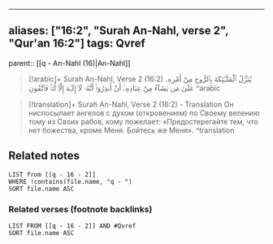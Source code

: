 
---
aliases: ["16:2", "Surah An-Nahl, verse 2", "Qur'an 16:2"]
tags: Qvref
---

parent:: [[q - An-Nahl (16)|An-Nahl]]

> [!arabic]+ Surah An-Nahl, Verse 2 (16:2)
> <span class="quran-arabic">يُنَزِّلُ ٱلْمَلَـٰٓئِكَةَ بِٱلرُّوحِ مِنْ أَمْرِهِۦ عَلَىٰ مَن يَشَآءُ مِنْ عِبَادِهِۦٓ أَنْ أَنذِرُوٓا۟ أَنَّهُۥ لَآ إِلَـٰهَ إِلَّآ أَنَا۠ فَٱتَّقُونِ</span>
^arabic

> [!translation]+ Surah An-Nahl, Verse 2 (16:2) - Translation
> Он ниспосылает ангелов с духом (откровением) по Своему велению тому из Своих рабов, кому пожелает: «Предостерегайте тем, что нет божества, кроме Меня. Бойтесь же Меня».
^translation



## Related notes
```dataview
LIST from [[q - 16 - 2]]
WHERE !contains(file.name, "q - ")
SORT file.name ASC
```

### Related verses (footnote backlinks)
```dataview
LIST FROM [[q - 16 - 2]] AND #Qvref
SORT file.name ASC
```

